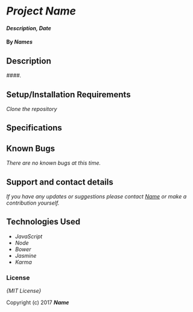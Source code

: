 # _Project Name_

#### _Description, Date_

#### By _**Names**_

## Description

_####._

## Setup/Installation Requirements

_Clone the repository_

## Specifications

## Known Bugs

_There are no known bugs at this time._

## Support and contact details

_If you have any updates or suggestions please contact [Name] or make a contribution yourself._

[Name]: mailto:name@gmail.com

## Technologies Used

* _JavaScript_
* _Node_
* _Bower_
* _Jasmine_
* _Karma_

### License

*{MIT License}*

Copyright (c) 2017 **_Name_**
